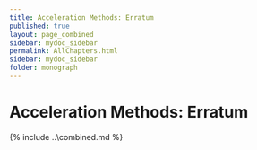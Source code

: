 ```yaml
---
title: Acceleration Methods: Erratum
published: true
layout: page_combined
sidebar: mydoc_sidebar
permalink: AllChapters.html
sidebar: mydoc_sidebar
folder: monograph
---
```




# Acceleration Methods: Erratum

{% include ..\combined.md %}
